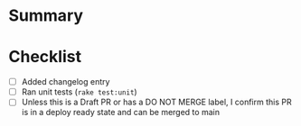 # Summary

# Checklist

- [ ] Added changelog entry
- [ ] Ran unit tests (`rake test:unit`)
- [ ] Unless this is a Draft PR or has a DO NOT MERGE label, I confirm this PR is in a deploy ready state and can be merged to main

<!-- **For Braintree Developers only, don't forget:**
- [ ] Does this change require work to be done to the GraphQL API? If you have questions check with the GraphQL team.
- [ ] Add & Run integration tests -->
